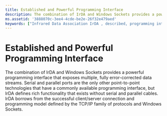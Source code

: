 ```yaml
---
title: Established and Powerful Programming Interface
description: The combination of IrDA and Windows Sockets provides a powerful programming interface that exposes multiple, fully error-corrected data streams.
ms.assetid: '3888070c-3ee4-4cde-be2e-26f32e479aed'
keywords: ["Infrared Data Association IrDA , described, programming interface", "programming interface IrDA", "networking IrDA , programming interface"]
---
```


# Established and Powerful Programming Interface

The combination of IrDA and Windows Sockets provides a powerful programming interface that exposes multiple, fully error-corrected data streams. Serial and parallel ports are the only other point-to-point technologies that have a commonly available programming interface, but IrDA defines rich functionality that exists without serial and parallel cables. IrDA borrows from the successful client/server connection and programming model defined by the TCP/IP family of protocols and Windows Sockets.

 

 




